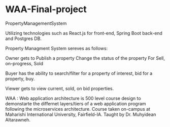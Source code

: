 # WAA-Final-project
PropertyManagementSystem 


Utilizing technologies such as React.js for front-end, Spring Boot back-end and Postgres DB.

Property Managment System sereves as follows:

Owner gets to Publish a property
Change the status of the property For Sell, on-progress, Sold


Buyer has the ability to search/filter for a property of interest,
bid for a property, buy.


Viewer gets to view current, sold, on bid properties.

WAA : Web application architecture is 500 level course design to demonstarte the differnet layers/tiers of a web application program following the microservices architecture.
Course taken on-campus at Maharishi International University, Fairfield-IA.
Taught by Dr. Muhyidean Altarawneh.
